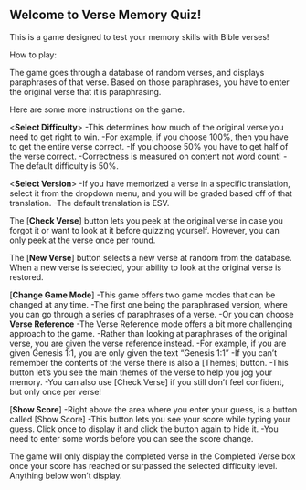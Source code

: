 <h2>Welcome to Verse Memory Quiz!</h2>

This is a game designed to test your memory skills with Bible verses! 

How to play:

The game goes through a database of random verses, and displays paraphrases of that verse. Based on those paraphrases, you have to enter the original verse that it is paraphrasing. 

Here are some more instructions on the game.
 
<**Select Difficulty**>
-This determines how much of the original verse you need to get right to win. 
-For example, if you choose 100%, then you have to get the entire verse correct.
-If you choose 50% you have to get half of the verse correct. 
-Correctness is measured on content not word count!
-The default difficulty is 50%.

<**Select Version**>
-If you have memorized a verse in a specific translation, select it from the dropdown menu, and you will be graded based off of that translation.
-The default translation is ESV. 

The [**Check Verse**] button lets you peek at the original verse in case you forgot it or want to look at it before quizzing yourself.
However, you can only peek at the verse once per round. 

The [**New Verse**] button selects a new verse at random from the database. When a new verse is selected, your ability to look at the original verse is restored. 

[**Change Game Mode**]
-This game offers two game modes that can be changed at any time.
-The first one being the paraphrased version, where you can go through a series of paraphrases of a verse. 
-Or you can choose **Verse Reference**
 -The Verse Reference mode offers a bit more challenging approach to the game. 
 -Rather than looking at paraphrases of the original verse, you are given the verse reference instead.
 -For example, if you are given Genesis 1:1, you are only given the text “Genesis 1:1”
 -If you can’t remember the contents of the verse there is also a [Themes] button. 
 -This button let’s you see the main themes of the verse to help you jog your memory. 
 -You can also use [Check Verse] if you still don’t feel confident, but only once per verse! 

[**Show Score**]
-Right above the area where you enter your guess, is a button called [Show Score]
-This button lets you see your score while typing your guess. Click once to display it and click the button again to hide it. 
-You need to enter some words before you can see the score change. 

The game will only display the completed verse in the Completed Verse box once your score has reached or surpassed the selected difficulty level. Anything below won’t display. 



